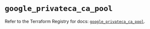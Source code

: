 # `google_privateca_ca_pool`

Refer to the Terraform Registry for docs: [`google_privateca_ca_pool`](https://registry.terraform.io/providers/drfaust92/google/4.16.4/docs/resources/privateca_ca_pool).
